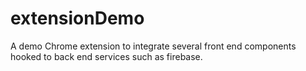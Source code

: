# extensionDemo
A demo Chrome extension to integrate several front end components hooked to back end services such as firebase.
